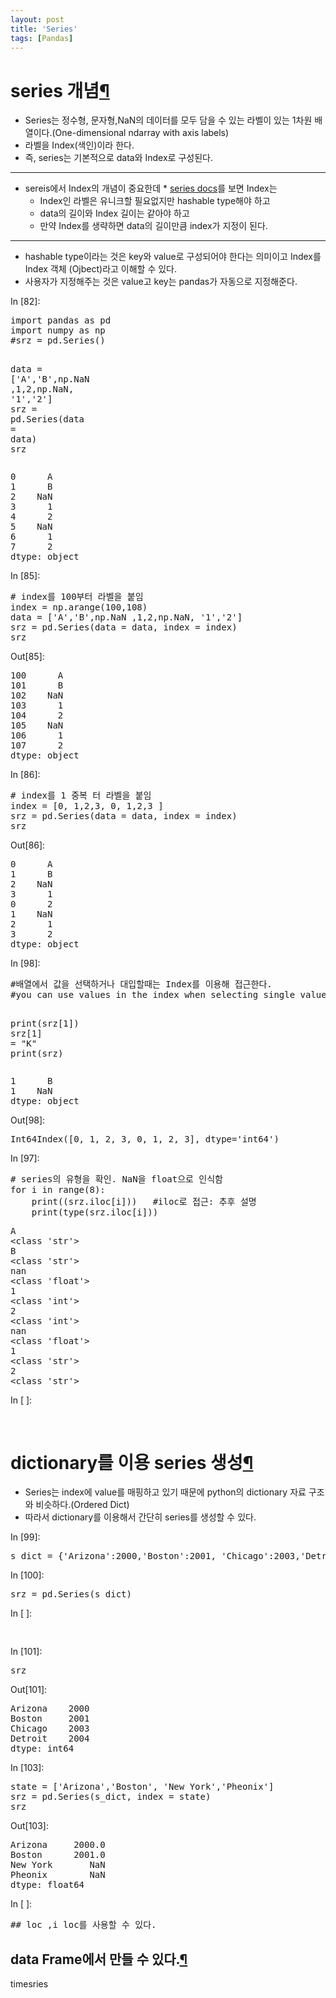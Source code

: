 ```yaml
---
layout: post
title: 'Series'
tags: [Pandas]
---
```

<div class="cell border-box-sizing text_cell rendered">
<div class="prompt input_prompt">
</div>
<div class="inner_cell">
<div class="text_cell_render border-box-sizing rendered_html">
<h1 id="series-&#44060;&#45392;">series &#44060;&#45392;<a class="anchor-link" href="#series-&#44060;&#45392;">&#182;</a></h1><ul>
<li>Series는 정수형, 문자형,NaN의 데이터를 모두 담을 수 있는 라벨이 있는 1차원 배열이다.(One-dimensional ndarray with axis labels)</li>
<li>라벨을 Index(색인)이라 한다.</li>
<li>즉, series는 기본적으로 data와 Index로 구성된다.</li>
</ul>
<hr>
<ul>
<li>sereis에서 Index의 개념이 중요한데 * <a href="https://pandas.pydata.org/pandas-docs/stable/generated/pandas.Series.str.html">series docs</a>를 보면 Index는  <ul>
<li>Index인 라벨은 유니크할 필요없지만 hashable type해야 하고  </li>
<li>data의 길이와 Index 길이는 같아야 하고 </li>
<li>만약 Index를 생략하면 data의 길이만큼 index가 지정이 된다.</li>
</ul>
</li>
</ul>
<hr>
<ul>
<li>hashable type이라는 것은 key와 value로 구성되어야 한다는 의미이고 Index를 Index 객체 (Ojbect)라고 이해할 수 있다.</li>
<li>사용자가 지정해주는 것은 value고 key는 pandas가 자동으로 지정해준다. </li>
</ul>

</div>
</div>
</div>
<div class="cell border-box-sizing code_cell rendered">
<div class="input">
<div class="prompt input_prompt">In&nbsp;[82]:</div>
<div class="inner_cell">
    <div class="input_area">
<div class=" highlight hl-ipython3"><pre><span></span><span class="kn">import</span> <span class="nn">pandas</span> <span class="k">as</span> <span class="nn">pd</span>
<span class="kn">import</span> <span class="nn">numpy</span> <span class="k">as</span> <span class="nn">np</span>
<span class="c1">#srz = pd.Series()</span>

<span class="n">data</span> <span class="o">=</span> <span class="p">[</span><span class="s1">&#39;A&#39;</span><span class="p">,</span><span class="s1">&#39;B&#39;</span><span class="p">,</span><span class="n">np</span><span class="o">.</span><span class="n">NaN</span> <span class="p">,</span><span class="mi">1</span><span class="p">,</span><span class="mi">2</span><span class="p">,</span><span class="n">np</span><span class="o">.</span><span class="n">NaN</span><span class="p">,</span> <span class="s1">&#39;1&#39;</span><span class="p">,</span><span class="s1">&#39;2&#39;</span><span class="p">]</span>
<span class="n">srz</span> <span class="o">=</span> <span class="n">pd</span><span class="o">.</span><span class="n">Series</span><span class="p">(</span><span class="n">data</span> <span class="o">=</span> <span class="n">data</span><span class="p">)</span>
<span class="n">srz</span>
</pre></div>

</div>
</div>
</div>

<div class="output_wrapper">
<div class="output">


<div class="output_area">
<div class="prompt"></div>

<div class="output_subarea output_stream output_stdout output_text">
<pre>0      A
1      B
2    NaN
3      1
4      2
5    NaN
6      1
7      2
dtype: object
</pre>
</div>
</div>

</div>
</div>

</div>
<div class="cell border-box-sizing code_cell rendered">
<div class="input">
<div class="prompt input_prompt">In&nbsp;[85]:</div>
<div class="inner_cell">
    <div class="input_area">
<div class=" highlight hl-ipython3"><pre><span></span><span class="c1"># index를 100부터 라벨을 붙임</span>
<span class="n">index</span> <span class="o">=</span> <span class="n">np</span><span class="o">.</span><span class="n">arange</span><span class="p">(</span><span class="mi">100</span><span class="p">,</span><span class="mi">108</span><span class="p">)</span> 
<span class="n">data</span> <span class="o">=</span> <span class="p">[</span><span class="s1">&#39;A&#39;</span><span class="p">,</span><span class="s1">&#39;B&#39;</span><span class="p">,</span><span class="n">np</span><span class="o">.</span><span class="n">NaN</span> <span class="p">,</span><span class="mi">1</span><span class="p">,</span><span class="mi">2</span><span class="p">,</span><span class="n">np</span><span class="o">.</span><span class="n">NaN</span><span class="p">,</span> <span class="s1">&#39;1&#39;</span><span class="p">,</span><span class="s1">&#39;2&#39;</span><span class="p">]</span>
<span class="n">srz</span> <span class="o">=</span> <span class="n">pd</span><span class="o">.</span><span class="n">Series</span><span class="p">(</span><span class="n">data</span> <span class="o">=</span> <span class="n">data</span><span class="p">,</span> <span class="n">index</span> <span class="o">=</span> <span class="n">index</span><span class="p">)</span>
<span class="n">srz</span>
</pre></div>

</div>
</div>
</div>

<div class="output_wrapper">
<div class="output">


<div class="output_area">
<div class="prompt output_prompt">Out[85]:</div>



<div class="output_text output_subarea output_execute_result">
<pre>100      A
101      B
102    NaN
103      1
104      2
105    NaN
106      1
107      2
dtype: object</pre>
</div>

</div>

</div>
</div>

</div>
<div class="cell border-box-sizing code_cell rendered">
<div class="input">
<div class="prompt input_prompt">In&nbsp;[86]:</div>
<div class="inner_cell">
    <div class="input_area">
<div class=" highlight hl-ipython3"><pre><span></span><span class="c1"># index를 1 중복 터 라벨을 붙임</span>
<span class="n">index</span> <span class="o">=</span> <span class="p">[</span><span class="mi">0</span><span class="p">,</span> <span class="mi">1</span><span class="p">,</span><span class="mi">2</span><span class="p">,</span><span class="mi">3</span><span class="p">,</span> <span class="mi">0</span><span class="p">,</span> <span class="mi">1</span><span class="p">,</span><span class="mi">2</span><span class="p">,</span><span class="mi">3</span> <span class="p">]</span>
<span class="n">srz</span> <span class="o">=</span> <span class="n">pd</span><span class="o">.</span><span class="n">Series</span><span class="p">(</span><span class="n">data</span> <span class="o">=</span> <span class="n">data</span><span class="p">,</span> <span class="n">index</span> <span class="o">=</span> <span class="n">index</span><span class="p">)</span>
<span class="n">srz</span>
</pre></div>

</div>
</div>
</div>

<div class="output_wrapper">
<div class="output">


<div class="output_area">
<div class="prompt output_prompt">Out[86]:</div>



<div class="output_text output_subarea output_execute_result">
<pre>0      A
1      B
2    NaN
3      1
0      2
1    NaN
2      1
3      2
dtype: object</pre>
</div>

</div>

</div>
</div>

</div>
<div class="cell border-box-sizing code_cell rendered">
<div class="input">
<div class="prompt input_prompt">In&nbsp;[98]:</div>
<div class="inner_cell">
    <div class="input_area">
<div class=" highlight hl-ipython3"><pre><span></span><span class="c1">#배열에서 값을 선택하거나 대입할때는 Index를 이용해 접근한다.</span>
<span class="c1">#you can use values in the index when selecting single values or a set of values:</span>

<span class="nb">print</span><span class="p">(</span><span class="n">srz</span><span class="p">[</span><span class="mi">1</span><span class="p">])</span>
<span class="n">srz</span><span class="p">[</span><span class="mi">1</span><span class="p">]</span> <span class="o">=</span> <span class="s2">&quot;K&quot;</span>
<span class="nb">print</span><span class="p">(</span><span class="n">srz</span><span class="p">)</span>
</pre></div>

</div>
</div>
</div>

<div class="output_wrapper">
<div class="output">


<div class="output_area">
<div class="prompt"></div>

<div class="output_subarea output_stream output_stdout output_text">
<pre>1      B
1    NaN
dtype: object
</pre>
</div>
</div>

<div class="output_area">
<div class="prompt output_prompt">Out[98]:</div>



<div class="output_text output_subarea output_execute_result">
<pre>Int64Index([0, 1, 2, 3, 0, 1, 2, 3], dtype=&#39;int64&#39;)</pre>
</div>

</div>

</div>
</div>

</div>
<div class="cell border-box-sizing code_cell rendered">
<div class="input">
<div class="prompt input_prompt">In&nbsp;[97]:</div>
<div class="inner_cell">
    <div class="input_area">
<div class=" highlight hl-ipython3"><pre><span></span><span class="c1"># series의 유형을 확인. NaN을 float으로 인식함</span>
<span class="k">for</span> <span class="n">i</span> <span class="ow">in</span> <span class="nb">range</span><span class="p">(</span><span class="mi">8</span><span class="p">):</span>
    <span class="nb">print</span><span class="p">((</span><span class="n">srz</span><span class="o">.</span><span class="n">iloc</span><span class="p">[</span><span class="n">i</span><span class="p">]))</span>   <span class="c1">#iloc로 접근: 추후 설명</span>
    <span class="nb">print</span><span class="p">(</span><span class="nb">type</span><span class="p">(</span><span class="n">srz</span><span class="o">.</span><span class="n">iloc</span><span class="p">[</span><span class="n">i</span><span class="p">]))</span>
</pre></div>

</div>
</div>
</div>

<div class="output_wrapper">
<div class="output">


<div class="output_area">
<div class="prompt"></div>

<div class="output_subarea output_stream output_stdout output_text">
<pre>A
&lt;class &#39;str&#39;&gt;
B
&lt;class &#39;str&#39;&gt;
nan
&lt;class &#39;float&#39;&gt;
1
&lt;class &#39;int&#39;&gt;
2
&lt;class &#39;int&#39;&gt;
nan
&lt;class &#39;float&#39;&gt;
1
&lt;class &#39;str&#39;&gt;
2
&lt;class &#39;str&#39;&gt;
</pre>
</div>
</div>

</div>
</div>

</div>
<div class="cell border-box-sizing code_cell rendered">
<div class="input">
<div class="prompt input_prompt">In&nbsp;[&nbsp;]:</div>
<div class="inner_cell">
    <div class="input_area">
<div class=" highlight hl-ipython3"><pre><span></span> 
</pre></div>

</div>
</div>
</div>

</div>
<div class="cell border-box-sizing text_cell rendered">
<div class="prompt input_prompt">
</div>
<div class="inner_cell">
<div class="text_cell_render border-box-sizing rendered_html">
<h1 id="dictionary&#47484;-&#51060;&#50857;-series-&#49373;&#49457;">dictionary&#47484; &#51060;&#50857; series &#49373;&#49457;<a class="anchor-link" href="#dictionary&#47484;-&#51060;&#50857;-series-&#49373;&#49457;">&#182;</a></h1><ul>
<li>Series는 index에 value를 매핑하고 있기 때문에 python의 dictionary 자료 구조와 비슷하다.(Ordered Dict)</li>
<li>따라서 dictionary를 이용해서 간단히 series를 생성할 수 있다.</li>
</ul>

</div>
</div>
</div>
<div class="cell border-box-sizing code_cell rendered">
<div class="input">
<div class="prompt input_prompt">In&nbsp;[99]:</div>
<div class="inner_cell">
    <div class="input_area">
<div class=" highlight hl-ipython3"><pre><span></span><span class="n">s_dict</span> <span class="o">=</span> <span class="p">{</span><span class="s1">&#39;Arizona&#39;</span><span class="p">:</span><span class="mi">2000</span><span class="p">,</span><span class="s1">&#39;Boston&#39;</span><span class="p">:</span><span class="mi">2001</span><span class="p">,</span> <span class="s1">&#39;Chicago&#39;</span><span class="p">:</span><span class="mi">2003</span><span class="p">,</span><span class="s1">&#39;Detroit&#39;</span><span class="p">:</span><span class="mi">2004</span><span class="p">}</span>
</pre></div>

</div>
</div>
</div>

</div>
<div class="cell border-box-sizing code_cell rendered">
<div class="input">
<div class="prompt input_prompt">In&nbsp;[100]:</div>
<div class="inner_cell">
    <div class="input_area">
<div class=" highlight hl-ipython3"><pre><span></span><span class="n">srz</span> <span class="o">=</span> <span class="n">pd</span><span class="o">.</span><span class="n">Series</span><span class="p">(</span><span class="n">s_dict</span><span class="p">)</span>
</pre></div>

</div>
</div>
</div>

</div>
<div class="cell border-box-sizing code_cell rendered">
<div class="input">
<div class="prompt input_prompt">In&nbsp;[&nbsp;]:</div>
<div class="inner_cell">
    <div class="input_area">
<div class=" highlight hl-ipython3"><pre><span></span> 
</pre></div>

</div>
</div>
</div>

</div>
<div class="cell border-box-sizing code_cell rendered">
<div class="input">
<div class="prompt input_prompt">In&nbsp;[101]:</div>
<div class="inner_cell">
    <div class="input_area">
<div class=" highlight hl-ipython3"><pre><span></span><span class="n">srz</span>
</pre></div>

</div>
</div>
</div>

<div class="output_wrapper">
<div class="output">


<div class="output_area">
<div class="prompt output_prompt">Out[101]:</div>



<div class="output_text output_subarea output_execute_result">
<pre>Arizona    2000
Boston     2001
Chicago    2003
Detroit    2004
dtype: int64</pre>
</div>

</div>

</div>
</div>

</div>
<div class="cell border-box-sizing code_cell rendered">
<div class="input">
<div class="prompt input_prompt">In&nbsp;[103]:</div>
<div class="inner_cell">
    <div class="input_area">
<div class=" highlight hl-ipython3"><pre><span></span><span class="n">state</span> <span class="o">=</span> <span class="p">[</span><span class="s1">&#39;Arizona&#39;</span><span class="p">,</span><span class="s1">&#39;Boston&#39;</span><span class="p">,</span> <span class="s1">&#39;New York&#39;</span><span class="p">,</span><span class="s1">&#39;Pheonix&#39;</span><span class="p">]</span>
<span class="n">srz</span> <span class="o">=</span> <span class="n">pd</span><span class="o">.</span><span class="n">Series</span><span class="p">(</span><span class="n">s_dict</span><span class="p">,</span> <span class="n">index</span> <span class="o">=</span> <span class="n">state</span><span class="p">)</span>
<span class="n">srz</span>
</pre></div>

</div>
</div>
</div>

<div class="output_wrapper">
<div class="output">


<div class="output_area">
<div class="prompt output_prompt">Out[103]:</div>



<div class="output_text output_subarea output_execute_result">
<pre>Arizona     2000.0
Boston      2001.0
New York       NaN
Pheonix        NaN
dtype: float64</pre>
</div>

</div>

</div>
</div>

</div>
<div class="cell border-box-sizing code_cell rendered">
<div class="input">
<div class="prompt input_prompt">In&nbsp;[&nbsp;]:</div>
<div class="inner_cell">
    <div class="input_area">
<div class=" highlight hl-ipython3"><pre><span></span><span class="c1">## loc ,i loc를 사용할 수 있다.</span>
</pre></div>

</div>
</div>
</div>

</div>
<div class="cell border-box-sizing text_cell rendered">
<div class="prompt input_prompt">
</div>
<div class="inner_cell">
<div class="text_cell_render border-box-sizing rendered_html">
<h2 id="data-Frame&#50640;&#49436;-&#47564;&#46308;-&#49688;-&#51080;&#45796;.">data Frame&#50640;&#49436; &#47564;&#46308; &#49688; &#51080;&#45796;.<a class="anchor-link" href="#data-Frame&#50640;&#49436;-&#47564;&#46308;-&#49688;-&#51080;&#45796;.">&#182;</a></h2>
</div>
</div>
</div>
<div class="cell border-box-sizing text_cell rendered">
<div class="prompt input_prompt">
</div>
<div class="inner_cell">
<div class="text_cell_render border-box-sizing rendered_html">
<p>timesries</p>

</div>
</div>
</div>
 

